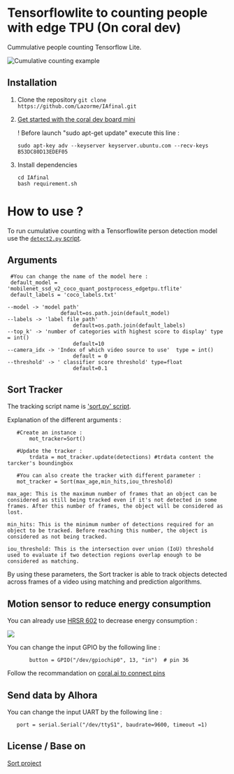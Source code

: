 # Tensorflowlite to counting people with edge TPU (On coral dev)

Cummulative people counting Tensorflow Lite.

![Cumulative counting example](Doc/exemple.jpg)

## Installation
1. Clone the repository 
   ```git clone https://github.com/Lazorme/IAfinal.git```

2. [Get started with the coral dev board mini](https://coral.ai/docs/dev-board-mini/get-started/)
   
   ! Before launch "sudo apt-get update" execute this line :
   
   ```sudo apt-key adv --keyserver keyserver.ubuntu.com --recv-keys B53DC80D13EDEF05```

3. Install dependencies
   ```
   cd IAfinal
   bash requirement.sh
   ```

# How to use ?

To run cumulative counting with a Tensorflowlite person detection model use the [`detect2.py` script](detect2.py).

## Arguments
   ```
    #You can change the name of the model here :
    default_model = 'mobilenet_ssd_v2_coco_quant_postprocess_edgetpu.tflite' 
    default_labels = 'coco_labels.txt'

   --model -> 'model path' 
                    default=os.path.join(default_model)
   --labels -> 'label file path'
                        default=os.path.join(default_labels)
   --top_k' -> 'number of categories with highest score to display' type = int()
                        default=10
   --camera_idx -> 'Index of which video source to use'  type = int()
                        default = 0
   --threshold' -> ' classifier score threshold' type=float
                        default=0.1
   ```
## Sort Tracker

The tracking script name is ['sort.py' script](sort.py).

Explanation of the different arguments :
 ```
    #Create an instance :
        mot_tracker=Sort()

    #Update the tracker :
        trdata = mot_tracker.update(detections) #trdata content the tarcker's boundingbox

    #You can also create the tracker with different parameter :
    mot_tracker = Sort(max_age,min_hits,iou_threshold) 
   ```
    max_age: This is the maximum number of frames that an object can be considered as still being tracked even if it's not detected in some frames. After this number of frames, the object will be considered as lost.

    min_hits: This is the minimum number of detections required for an object to be tracked. Before reaching this number, the object is considered as not being tracked.

    iou_threshold: This is the intersection over union (IoU) threshold used to evaluate if two detection regions overlap enough to be considered as matching.

By using these parameters, the Sort tracker is able to track objects detected across frames of a video using matching and prediction algorithms.

## Motion sensor to reduce energy consumption

You can already use [HRSR 602](https://www.amazon.com/-/es/MH-SR602-movimiento-Piroel%C3%A9ctrico-Infrarrojos-Interruptor/dp/B07Z45RMZV) to decrease energy consumption :

![](Doc/HRSR602.jpg)

You can change the input GPIO by the following line :
 ```
        button = GPIO("/dev/gpiochip0", 13, "in")  # pin 36
```
Follow the recommandation on [coral.ai to connect pins](https://coral.ai/docs/dev-board-mini/gpio/)

## Send data by Alhora
You can change the input UART by the following line :
 ```
    port = serial.Serial("/dev/ttyS1", baudrate=9600, timeout =1)
```

License / Base on
----------------------
[Sort project](https://github.com/abewley/sort/tree/master)






